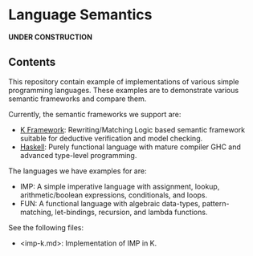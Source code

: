 Language Semantics
==================

**UNDER CONSTRUCTION**

Contents
--------

This repository contain example of implementations of various simple programming languages.
These examples are to demonstrate various semantic frameworks and compare them.

Currently, the semantic frameworks we support are:

-   [K Framework](https://github.com/kframework/k): Rewriting/Matching Logic based semantic framework suitable for deductive verification and model checking.
-   [Haskell](https://haskell.org): Purely functional language with mature compiler GHC and advanced type-level programming.

The languages we have examples for are:

-   IMP: A simple imperative language with assignment, lookup, arithmetic/boolean expressions, conditionals, and loops.
-   FUN: A functional language with algebraic data-types, pattern-matching, let-bindings, recursion, and lambda functions.

See the following files:

-   <imp-k.md>: Implementation of IMP in K.
